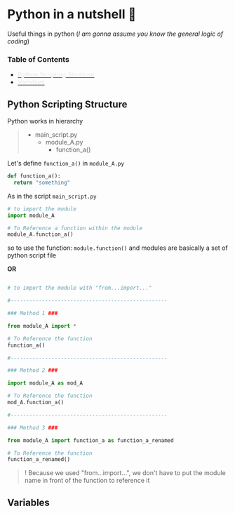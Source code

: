 # Python in a nutshell :chestnut:
Useful things in python (*I am gonna assume you know the general logic of coding*)

### Table of Contents
- [<span style="color:#e6e6e6">Python Scripting Structure](#Python-Scripting-Structure)
- [<span style="color:#e6e6e6">Variables](#Variables)


## Python Scripting Structure

Python works in hierarchy

>  - main_script.py
>    - module_A.py
>      - function_a()

Let's define `function_a()` in `module_A.py`

```python
def function_a():
  return "something"
```

As in the script `main_script.py`

```python
# to import the module
import module_A

# To Reference a function within the module
module_A.function_a()

```

so to use the function: `module.function()` and modules are basically a set of python script file

**OR**

```python

# to import the module with "from...import..."

#--------------------------------------------------

### Method 1 ###

from module_A import *

# To Reference the function
function_a()

#--------------------------------------------------

### Method 2 ###

import module_A as mod_A

# To Reference the function
mod_A.function_a()

#--------------------------------------------------

### Method 3 ###

from module_A import function_a as function_a_renamed

# To Reference the function
function_a_renamed()
```

>! Because we used "from...import...", we don't have to put the module name in front of the function to reference it


## Variables
